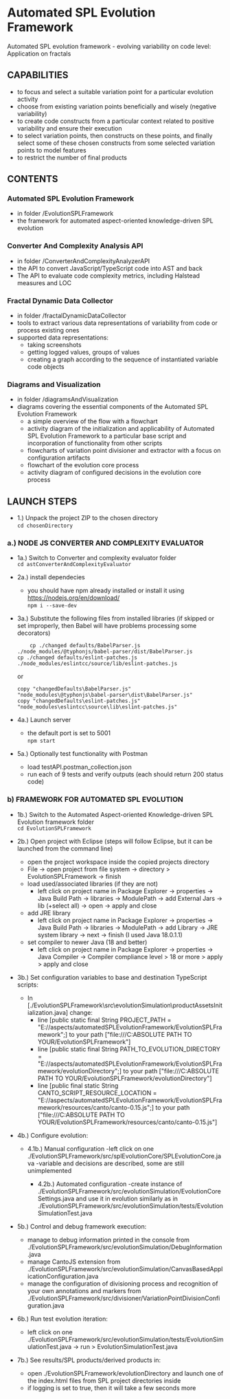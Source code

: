 # Automated SPL Evolution Framework  
Automated SPL evolution framework - evolving variability on code level: Application on fractals  

## CAPABILITIES 
   - to focus and select a suitable variation point for a particular evolution activity  
   - choose from existing variation points beneficially and wisely (negative variability)  
   - to create code constructs from a particular context related to positive variability and ensure their execution   
   - to select variation points, then constructs on these points, and finally select some of these chosen constructs from some selected variation points to model features  
   - to restrict the number of final products  
         

## CONTENTS      

### Automated SPL Evolution Framework  
- in folder /EvolutionSPLFramework
- the framework for automated aspect-oriented knowledge-driven SPL evolution  
      
### Converter And Complexity Analysis API  
- in folder /ConverterAndComplexityAnalyzerAPI  
- the API to convert JavaScript/TypeScript code into AST and back  
- The API to evaluate code complexity metrics, including Halstead measures and LOC   
    
### Fractal Dynamic Data Collector  
- in folder /fractalDynamicDataCollector  
- tools to extract various data representations of variability from code or process existing ones  
- supported data representations:  
  - taking screenshots  
  - getting logged values, groups of values  
  - creating a graph according to the sequence of instantiated variable code objects  

### Diagrams and Visualization  
- in folder /diagramsAndVisualization  
- diagrams covering the essential components of the Automated SPL Evolution Framework  
    - a simple overview of the flow with a flowchart  
    - activity diagram of the initialization and applicability of Automated SPL Evolution Framework to a particular base script and incorporation of functionality from other scripts  
    - flowcharts of variation point divisioner and extractor with a focus on configuration artifacts  
    - flowchart of the evolution core process  
    - activity diagram of configured decisions in the evolution core process  

      

## LAUNCH STEPS  

- 1.) Unpack the project ZIP to the chosen directory  
	```cd chosenDirectory```  



### a.) NODE JS CONVERTER AND COMPLEXITY EVALUATOR   

- 1a.) Switch to Converter and complexity evaluator folder    
	```cd astConverterAndComplexityEvaluator```  

- 2a.) install dependecies  
	- you should have npm already installed or install it using https://nodejs.org/en/download/  
	```npm i --save-dev```   

- 3a.) Substitute the following files from installed libraries (if skipped or set improperly, then Babel will have problems processing some decorators)  
	```
        cp ./changed defaults/BabelParser.js ./node_modules/@typhonjs/babel-parser/dist/BabelParser.js   
	cp ./changed defaults/eslint-patches.js ./node_modules/eslintcc/source/lib/eslint-patches.js   
	```
 
	or  
  	```
	copy "changedDefaults\BabelParser.js" "node_modules\@typhonjs\babel-parser\dist\BabelParser.js"  
	copy "changedDefaults\eslint-patches.js" "node_modules\eslintcc\source\lib\eslint-patches.js"  
	```

- 4a.) Launch server  
   - the default port is set to 5001  
	```npm start```  

- 5a.) Optionally test functionality with Postman  
	- load testAPI.postman_collection.json  
	- run each of 9 tests and verify outputs (each should return 200 status code)  



### b) FRAMEWORK FOR AUTOMATED SPL EVOLUTION  

 
- 1b.) Switch to the Automated Aspect-oriented Knowledge-driven SPL Evolution framework folder  
	```cd EvolutionSPLFramework``` 


- 2b.) Open project with Eclipse (steps will follow Eclipse, but it can be launched from the command line)  
	- open the project workspace inside the copied projects directory   
	- File -> open project from file system -> directory > EvolutionSPLFramework -> finish   
	- load used/associated libraries (if they are not)   
		- left click on project name in Package Explorer -> properties -> Java Build Path -> libraries -> ModulePath -> add External Jars -> lib (+select all) -> open -> apply and close   
	- add JRE library  
		- left click on project name in Package Explorer -> properties -> Java Build Path -> libraries -> ModulePath -> add Library -> JRE system library -> next -> finish  (I used Java 18.0.1.1)
	- set compiler to newer Java (18 and better)   
		- left click on project name in Package Explorer -> properties -> Java Compiler -> Compiler compliance level > 18 or more > apply > apply and close  

- 3b.) Set configuration variables to base and destination TypeScript scripts:  
	- In [./EvolutionSPLFramework\src\evolutionSimulation\productAssetsInitialization.java] change:
 	  - line [public static final String PROJECT_PATH = "E://aspects/automatedSPLEvolutionFramework/EvolutionSPLFramework";] to your path ["file:///C:ABSOLUTE PATH TO YOUR/EvolutionSPLFramework"]  
  	  - line [public static final String PATH_TO_EVOLUTION_DIRECTORY = "E://aspects/automatedSPLEvolutionFramework/EvolutionSPLFramework/evolutionDirectory";] to your path ["file:///C:ABSOLUTE PATH TO YOUR/EvolutionSPLFramework/evolutionDirectory"]
  	  - line [public final static String CANTO_SCRIPT_RESOURCE_LOCATION = "E://aspects/automatedSPLEvolutionFramework/EvolutionSPLFramework/resources/canto/canto-0.15.js";] to your path ["file:///C:ABSOLUTE PATH TO YOUR/EvolutionSPLFramework/resources/canto/canto-0.15.js"]  

- 4b.) Configure evolution:
	- 4.1b.) Manual configuration
 		-left click on one ./EvolutionSPLFramework/src/splEvolutionCore/SPLEvolutionCore.java
   		-variable and decisions are described, some are still unimplemented
   	
    	- 4.2b.) Automated configuration
 		-create instance of ./EvolutionSPLFramework/src/evolutionSimulation/EvolutionCoreSettings.java and use it in evolution similarly as in ./EvolutionSPLFramework/src/evolutionSimulation/tests/EvolutionSimulationTest.java

- 5b.) Control and debug framework execution:  
	- manage to debug information printed in the console from ./EvolutionSPLFramework/src/evolutionSimulation/DebugInformation.java   
 	- manage CantoJS extension from ./EvolutionSPLFramework/src/evolutionSimulation/CanvasBasedApplicationConfiguration.java   
  	- manage the configuration of divisioning process and recognition of your own annotations and markers from ./EvolutionSPLFramework/src/divisioner/VariationPointDivisionConfiguration.java  
 
- 6b.) Run test evolution iteration:  
	- left click on one ./EvolutionSPLFramework/src/evolutionSimulation/tests/EvolutionSimulationTest.java -> run > EvolutionSimulationTest.java      

- 7b.) See results/SPL products/derived products in:  
	- open ./EvolutionSPLFramework/evolutionDirectory and launch one of the index.html files from SPL project directories inside
 	- if logging is set to true, then it will take a few seconds more  

